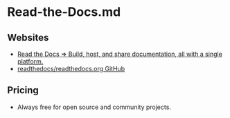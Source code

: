 # Read-the-Docs.md

## Websites

* [Read the Docs => Build, host, and share documentation, all with a single platform.](https://about.readthedocs.com/?ref=readthedocs.org)
* [readthedocs/readthedocs.org GitHub](https://github.com/readthedocs/readthedocs.org)

## Pricing

* Always free for open source and community projects.
